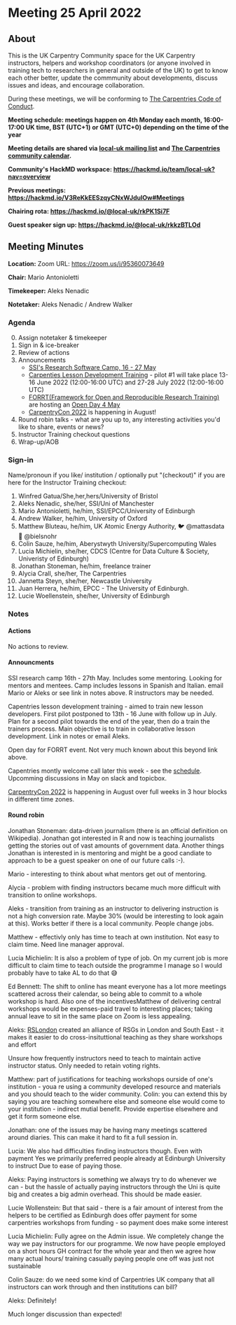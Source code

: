 # Meeting 25 April 2022

## About 

This is the UK Carpentry Community space for the UK Carpentry instructors, helpers and workshop coordinators (or anyone involved in training tech to researchers in general and outside of the UK) to get to know each other better, update the commmunity about developments, discuss issues and ideas, and encourage collaboration.
    
During these meetings, we will be conforming to [The Carpentries Code of Conduct](https://docs.carpentries.org/topic_folders/policies/code-of-conduct.html).

**Meeting schedule: meetings happen on 4th Monday each month, 16:00-17:00 UK time, BST (UTC+1) or GMT (UTC+0) depending on the time of the year**

**Meeting details are shared via [local-uk mailing list](https://carpentries.topicbox.com/groups/local-uk) and [The Carpentries community calendar](https://carpentries.org/community/#community-events).**

**Community's HackMD workspace: https://hackmd.io/team/local-uk?nav=overview**

**Previous meetings: https://hackmd.io/V3ReKkEESzqyCNxWJdulOw#Meetings**

**Chairing rota: https://hackmd.io/@local-uk/rkPK1Si7F**
    
**Guest speaker sign up: https://hackmd.io/@local-uk/rkkzBTLOd**

## Meeting Minutes

**Location:** Zoom URL: https://zoom.us/j/95360073649

**Chair:** Mario Antonioletti 

**Timekeeper:** Aleks Nenadic

**Notetaker:** Aleks Nenadic / Andrew Walker

### Agenda
0. Assign notetaker & timekeeper
1. Sign in & ice-breaker
1. Review of actions
2. Announcements 
    - [SSI's Research Software Camp, 16 - 27 May](https://www.software.ac.uk/RSCamp-next-steps-coding)  
    - [Carpenties Lesson Development Training](https://carpentries.github.io/lesson-development-training/pilot-description.html) - pilot #1 will take place 13-16 June 2022 (12:00-16:00 UTC) and 27-28 July 2022 (12:00-16:00 UTC)
    - [FORRT(Framework for Open and Reproducible Research Training)](https://forrt.org/) are hosting an [Open Day 4 May](https://uni-jena-de.zoom.us/meeting/register/u5Mpde6hpj0jG9S8zv0gQ_owVjJkuxzh3sWA)
    - [CarpentryCon 2022](https://2022.carpentrycon.org/) is happening in August!
4. Round robin talks - what are you up to, any interesting activities you'd like to share, events or news?
5. Instructor Training checkout questions
6. Wrap-up/AOB

### Sign-in

Name/pronoun if you like/ institution / optionally put "(checkout)" if you are here for the Instructor Training checkout:

1. Winfred Gatua/She,her,hers/University of Bristol
2. Aleks Nenadic, she/her, SSI/Uni of Manchester
3. Mario Antonioletti, he/him, SSI/EPCC/University of Edinburgh
4. Andrew Walker, he/him, University of Oxford
5. Matthew Bluteau, he/him, UK Atomic Energy Authority, :bird: @mattasdata :octopus: @bielsnohr
6. Colin Sauze, he/him, Aberystwyth University/Supercomputing Wales
7. Lucia Michielin, she/her, CDCS (Centre for Data Culture & Society, Univeristy of Edinburgh)
8. Jonathan Stoneman, he/him, freelance trainer
9. Alycia Crall, she/her, The Carpentries
10. Jannetta Steyn, she/her, Newcastle University
11. Juan Herrera, he/him, EPCC - The University of Edinburgh.
12. Lucie Woellenstein, she/her, University of Edinburgh


### Notes

#### Actions

No actions to review.

#### Announcments

SSI research camp 16th - 27th May. Includes some mentoring. Looking for mentors and mentees. Camp includes lessons in Spanish and Italian. email Mario or Aleks or see link in notes above. R instructors may be needed. 

Capentries lesson development training - aimed to train new lesson developers. First pilot postponed to 13th - 16 June with follow up in July. Plan for a second pilot towards the end of the year, then do a train the trainers process. Main objective is to train in collaborative lesson development. Link in notes or email Aleks.

Open day for FORRT event. Not very much known about this beyond link above.

Capentries montly welcome call later this week - see the [schedule](http://pad.carpentries.org/pad-of-pads). Upcomming discussions in May on slack and topicbox. 

[CarpentryCon 2022](https://2022.carpentrycon.org/) is happening in August over  full weeks in 3 hour blocks in different time zones. 

#### Round robin

Jonathan Stoneman: data-driven journalism (there is an official definition on Wikipedia). Jonathan got interested in R and now is teaching journalists getting the stories out of vast amounts of government data. Another things Jonathan is interested in is mentoring and might be a good candiate to approach to be a guest speaker on one of our future calls :-). 

Mario - interesting to think about what mentors get out of mentoring.

Alycia - problem with finding instructors became much more difficult with transition to online workshops. 

Aleks - transition from training as an instructor to delivering instruction is not a high conversion rate. Maybe 30% (would be interesting to look again at this). Works better if there is a local community. People change jobs. 

Matthew - effectivly only has time to teach at own institution. Not easy to claim time. Need line manager approval.

Lucia Michielin: It is also a problem of type of job. On my current job is more difficult to claim time to teach outside the programme I manage so I would probably have to take AL to do that 😅

Ed Bennett: The shift to online has meant everyone has a lot more meetings scattered across their calendar, so being able to commit to a whole workshop is hard. Also one of the incentivesMatthew of delivering central workshops would be expenses-paid travel to interesting places; taking annual leave to sit in the same place on Zoom is less appealing.

Aleks: [RSLondon](https://rslondon.ac.uk/) created an alliance of RSGs in London and South East - it makes it easier to do cross-insituttional teaching as they share workshops and effort

Unsure how frequently instructors need to teach to maintain active instructor status. Only needed to retain voting rights. 

Matthew: part of justifications for teaching workshops ourside of one's institution - youa re using a community developed resource and materials and you should teach to the wider community. Colin: you can extend this by saying you are teaching somewhere else and someone else would come to your institution - indirect mutial benefit. Provide expertise elsewhere and get it form someone else. 

Jonathan: one of the issues may be having many meetings scattered around diaries. This can make it hard to fit a full session in.

Lucia: We also had difficulties finding instructors though. Even with payment
Yes we primarily preferred people already at Edinburgh University to instruct
Due to ease of paying those.

Aleks: Paying instructors is something we always try to do whenever we can - but the hassle of actually paying instructors through the Uni is quite big and creates a big admin overhead. This should be made easier.

Lucie Wollenstein: But that said - there is a fair amount of interest from the helpers to be certified as Edinburgh does offer payment for some carpentries workshops from funding - so payment does make some interest

Lucia Michielin: Fully agree on the Admin issue. We completely change the way we pay instructors for our programme. We now have people employed on a short hours GH contract for the whole year and then we agree how many actual hours/ training
casually paying people one off was just not sustainable

Colin Sauze: do we need some kind of Carpentries UK company that all instructors can work through and then institutions can bill?

Aleks: Definitely!

Much longer discussion than expected!

